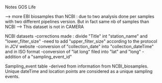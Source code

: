 Notes GOS Life


--> more EBI biosamples than NCBI : due to two analysis done per samples with two different pipelines version. But in fact same nb of samples than NCBI
--> This dataset is not in CAMERA

NCBI datasets
-corrections made : divide "Title" int "station_name" and "lower_filter_size"
-need to add "upper_filter_size" according to the protocol in JCV website
-conversion of "collection_date" into "collection_dateTime" and in ISO format
-conversion of "lat long" filed into "lat" and "long"
-addition of a "sampling_event_id"

Sampling_event table
-derived from information from NCBI_biosamples. Unique dateTime and location points are considered as a unique sampling events.